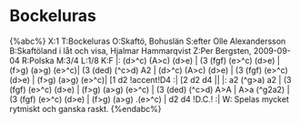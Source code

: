 # Bockeluras

{%abc%}
X:1
T:Bockeluras
O:Skaftö, Bohuslän
S:efter Olle Alexandersson
B:Skaftöland i låt och visa, Hjalmar Hammarqvist
Z:Per Bergsten, 2009-09-04
R:Polska
M:3/4
L:1/8
K:F
|: (d>^c) (A>c) (d>e) | (3 (fgf) (e>^c) (d>e) | (f>g) (a>g) (e>^c)| (3 (ded) (^c>d) A2 |
(d>^c) (A>c) (d>e) | (3 (fgf) (e>^c) (d>e) | (f>g) (a>g) (e>^c)| [1 d2 !accent!D4 :| [2 d2 d4 ||
|: a2 (^g>a) a2 | (3 (fgf) (e>^c) (d>e) | (f>g) (a>g) (e>^c) | (3 (ded) (^c>d) A>A |
A>a (^g2a2) | (3 (fgf) (e>^c) (d>e) | (f>g) (a>g) .(e>^c) | d2 d4 !D.C.! :|
W: Spelas mycket rytmiskt och ganska raskt.
{%endabc%}
